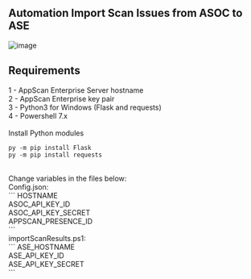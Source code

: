## Automation Import Scan Issues from ASOC to ASE

![image](https://user-images.githubusercontent.com/69405400/183989000-647f4ad5-d1d8-4c5e-bd46-4dec0dfc7527.png)


## Requirements
1 - AppScan Enterprise Server hostname<br>
2 - AppScan Enterprise key pair<br>
3 - Python3 for Windows (Flask and requests)<br>
4 - Powershell 7.x<br>
<br>
Install Python modules<br>
```
py -m pip install Flask
py -m pip install requests
```
<br>
Change variables in the files below:<br>
  Config.json:<br>
    ```
    HOSTNAME<br>
    ASOC_API_KEY_ID<br>
    ASOC_API_KEY_SECRET<br>
    APPSCAN_PRESENCE_ID<br>
    ```
<br>
  importScanResults.ps1:<br>
    ```
    ASE_HOSTNAME<br>
    ASE_API_KEY_ID<br>
    ASE_API_KEY_SECRET<br>
    ```
